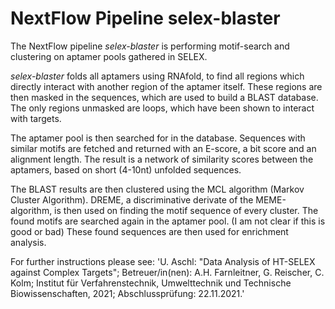 # NextFlow Pipeline selex-blaster
The NextFlow pipeline *selex-blaster* is performing motif-search and clustering on aptamer pools gathered in SELEX.

*selex-blaster* folds all aptamers using RNAfold, to find all regions which directly interact with another region of the aptamer itself.
These regions are then masked in the sequences, which are used to build a BLAST database.
The only regions unmasked are loops, which have been shown to interact with targets.

The aptamer pool is then searched for in the database.
Sequences with similar motifs are fetched and returned with an E-score, a bit score and an alignment length.
The result is a network of similarity scores between the aptamers, based on short (4-10nt) unfolded sequences.
<!-- todo e-score? -->
The BLAST results are then clustered using the MCL algorithm (Markov Cluster Algorithm).
DREME, a discriminative derivate of the MEME-algorithm, is then used on finding the motif sequence of every cluster.
The found motifs are searched again in the aptamer pool. (I am not clear if this is good or bad)
These found sequences are then used for enrichment analysis.

For further instructions please see:
'U. Aschl:
"Data Analysis of HT-SELEX against Complex Targets";
Betreuer/in(nen): A.H. Farnleitner, G. Reischer, C. Kolm; Institut für Verfahrenstechnik, Umwelttechnik und Technische Biowissenschaften, 2021; Abschlussprüfung: 22.11.2021.'
